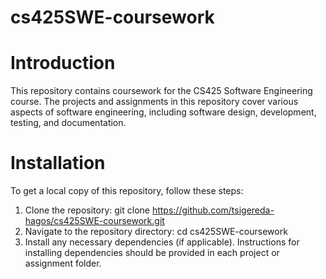 # cs425SWE-coursework

# Introduction
This repository contains coursework for the CS425 Software Engineering course. The projects and assignments in this repository cover various aspects of software engineering, including software design, development, testing, and documentation.


# Installation
To get a local copy of this repository, follow these steps:

1. Clone the repository:
git clone https://github.com/tsigereda-hagos/cs425SWE-coursework.git
2. Navigate to the repository directory:
cd cs425SWE-coursework
3. Install any necessary dependencies (if applicable). Instructions for installing dependencies should be provided in each project or assignment folder.

